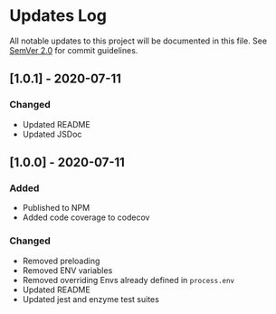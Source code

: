 # Updates Log

All notable updates to this project will be documented in this file. See [SemVer 2.0](https://semver.org/) for commit guidelines.

## [1.0.1] - 2020-07-11

### Changed
- Updated README
- Updated JSDoc

## [1.0.0] - 2020-07-11

### Added
- Published to NPM
- Added code coverage to codecov

### Changed
- Removed preloading
- Removed ENV variables
- Removed overriding Envs already defined in `process.env`
- Updated README
- Updated jest and enzyme test suites
